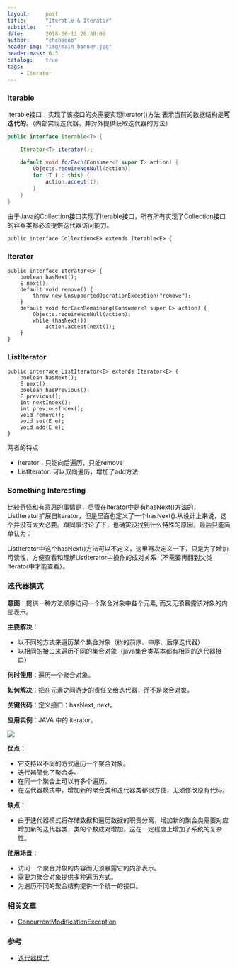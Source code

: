 ```yaml
---
layout:     post
title:      "Iterable & Iterator"
subtitle:   ""
date:       2018-06-11 20:30:00
author:     "chchaooo"
header-img: "img/main_banner.jpg"
header-mask: 0.3
catalog:    true
tags:
    - Iterator
---
```



### Iterable

Iterable接口：实现了该接口的类需要实现iterator()方法,表示当前的数据结构是**可迭代的**。（内部实现迭代器，并对外提供获取迭代器的方法）

```java
public interface Iterable<T> {

    Iterator<T> iterator();

    default void forEach(Consumer<? super T> action) {
        Objects.requireNonNull(action);
        for (T t : this) {
            action.accept(t);
        }
    }
}
```

由于Java的Collection接口实现了Iterable接口，所有所有实现了Collection接口的容器类都必须提供迭代器访问能力。

```
public interface Collection<E> extends Iterable<E> {
```

### Iterator

```
public interface Iterator<E> {
    boolean hasNext();
    E next();
    default void remove() {
        throw new UnsupportedOperationException("remove");
    }
    default void forEachRemaining(Consumer<? super E> action) {
        Objects.requireNonNull(action);
        while (hasNext())
            action.accept(next());
    }
}
```

### ListIterator

```
public interface ListIterator<E> extends Iterator<E> {
    boolean hasNext();
    E next();
    boolean hasPrevious();
    E previous();
    int nextIndex();
    int previousIndex();
    void remove();
    void set(E e);
    void add(E e);
}
```
两者的特点

* Iterator：只能向后遍历，只能remove
* ListIterator: 可以双向遍历，增加了add方法

### Something Interesting

比较奇怪和有意思的事情是，尽管在Iterator中是有hasNext()方法的，ListIterator扩展自Iterator，但是里面也定义了一个hasNext().从设计上来说，这个并没有太大必要。跟同事讨论了下，也确实没找到什么特殊的原因，最后只能简单认为：

ListIterator中这个hasNext()方法可以不定义，这里再次定义一下，只是为了增加可读性，方便查看和理解ListIterator中操作的成对关系（不需要再翻到父类Iterator中才能查看）。

### 迭代器模式

**意图**：提供一种方法顺序访问一个聚合对象中各个元素, 而又无须暴露该对象的内部表示。

**主要解决**：

* 以不同的方式来遍历某个集合对象（树的前序、中序、后序迭代器）
* 以相同的接口来遍历不同的集合对象（java集合类基本都有相同的迭代器接口）

**何时使用**：遍历一个聚合对象。

**如何解决**：把在元素之间游走的责任交给迭代器，而不是聚合对象。

**关键代码**：定义接口：hasNext, next。

**应用实例**：JAVA 中的 iterator。

![](https://cl.ly/2U0G06023p1Q/Image%202018-06-19%20at%2011.27.53%20%E4%B8%8B%E5%8D%88.png)

**优点**： 
    
* 它支持以不同的方式遍历一个聚合对象。 
* 迭代器简化了聚合类。 
* 在同一个聚合上可以有多个遍历。 
* 在迭代器模式中，增加新的聚合类和迭代器类都很方便，无须修改原有代码。

**缺点**：

* 由于迭代器模式将存储数据和遍历数据的职责分离，增加新的聚合类需要对应增加新的迭代器类，类的个数成对增加，这在一定程度上增加了系统的复杂性。

**使用场景**： 

* 访问一个聚合对象的内容而无须暴露它的内部表示。
* 需要为聚合对象提供多种遍历方式。 
* 为遍历不同的聚合结构提供一个统一的接口。

### 相关文章

* [ConcurrentModificationException](https://chchaooo.github.io/2018/06/11/ConcurrentModificationException/)

### 参考

* [迭代器模式](http://www.runoob.com/design-pattern/iterator-pattern.html)






